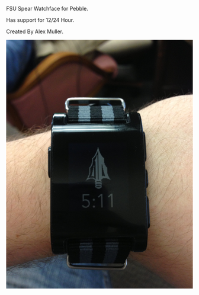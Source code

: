 FSU Spear Watchface for Pebble.

Has support for 12/24 Hour. 

Created By Alex Muller.

![Screenshot](screenShot.JPG)
